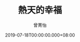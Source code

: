 ---
issue: 335
title: 熱天的幸福
author: 曾菁怡
date: 2019-07-18T00:00:00.000+08:00
topic: 懷想
difficulty: 2
wikidata: Q98095775
wikidata_link: https://www.wikidata.org/wiki/Q98095775
author_wikidata_link: https://www.wikidata.org/wiki/Q98096342
author_wikidata: Q98096342
---